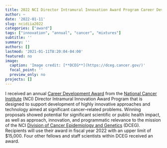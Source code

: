 ```yaml
---
title: 2022 NCI Director Intramural Innovation Award Program Career Development Award
author: ~
date: '2022-01-11'
slug: ncidiia2022
categories: ["award"]
tags: ["innovation", "annual", "cancer", "mixtures"]
subtitle: ''
summary: ''
authors: []
lastmod: '2021-01-11T8:20:04-04:00'
featured: no
image: 
  caption: 'Image credit: [**DCEG**](https://dceg.cancer.gov/)'
  focal_point: ''
  preview_only: no
projects: []
---
```


I received an annual [Career Development Award](https://dceg.cancer.gov/news-events/news/2022/innovation-awards) from the [National Cancer Institute](https://www.cancer.gov/) (NCI) Director Intramural Innovation Award Program that is designed to support development of highly innovative approaches and technology aimed at significant cancer–related problems. Winning proposals showed potential for significant scientific or public health impact, as well as approach, innovation, and programmatic relevance to the mission of the NCI [Division of Cancer Epidemiology and Genetics](https://dceg.cancer.gov/) (DCEG). Recipients will use their award in fiscal year 2022 with an upper limit of $15,000. Four other fellows and staff scientists within DCEG received an award.
